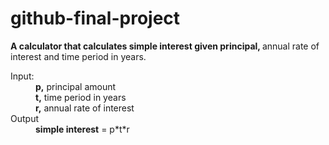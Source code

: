 # github-final-project

<strong> A calculator that calculates simple interest given principal, </strong> annual rate of interest and time period in years.

<dl>
  <dt>Input: </dt>
  <dd><strong>p,</strong> principal amount</dd>
  <dd><strong>t,</strong> time period in years</dd>
  <dd><strong>r,</strong> annual rate of interest</dd>
  <dt>Output</dt>
  <dd><strong>simple interest</strong> = p*t*r</dd>
</dl>
